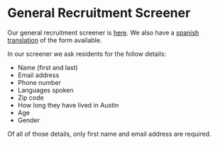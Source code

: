 # General Recruitment Screener

Our general recruitment screener is [here](https://docs.google.com/forms/d/e/1FAIpQLScEZa1kZM6Agyibq5L3y9JnFsV6hfNOaaSu8hq9FAPUnlmwqQ/viewform?usp=sf\_link). We also have a [spanish translation](https://docs.google.com/forms/d/e/1FAIpQLSfjG1wxPhaj2tD-2mBk\_8UKDMQ4MUW7VPjzLzQQEDC6SpNY7w/viewform?usp=sf\_link) of the form available.

In our screener we ask residents for the follow details:

* Name (first and last)
* Email address
* Phone number
* Languages spoken
* Zip code
* How long they have lived in Austin
* Age
* Gender

Of all of those details, only first name and email address are required.

